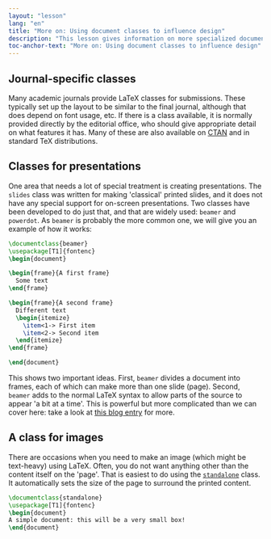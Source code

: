 ```yaml
---
layout: "lesson"
lang: "en"
title: "More on: Using document classes to influence design"
description: "This lesson gives information on more specialized document classes for LaTeX."
toc-anchor-text: "More on: Using document classes to influence design"
---
```


## Journal-specific classes

Many academic journals provide LaTeX classes for submissions. These
typically set up the layout to be similar to the final journal,
although that does depend on font usage, etc. If there is a class
available, it is normally provided directly by the editorial office,
who should give appropriate detail on what features it has. Many of
these are also available on [CTAN](https://ctan.org) and in standard TeX
distributions.

## Classes for presentations

One area that needs a lot of special treatment is creating presentations. The `slides`
class was written for making 'classical' printed slides, and it does not
have any special support for on-screen presentations. Two classes
have been developed to do just that, and that are widely used:
`beamer` and `powerdot`. As `beamer` is probably the more common one, we will
give you an example of how it works:

```latex
\documentclass{beamer}
\usepackage[T1]{fontenc}
\begin{document}

\begin{frame}{A first frame}
  Some text
\end{frame}

\begin{frame}{A second frame}
  Different text
  \begin{itemize}
    \item<1-> First item
    \item<2-> Second item
  \end{itemize}
\end{frame}

\end{document}
```

This shows two important ideas. First, `beamer` divides a document into frames,
each of which can make more than one slide (page). Second, `beamer` adds to the
normal LaTeX syntax to allow parts of the source to appear 'a bit at a time'.
This is powerful but more complicated than we can cover here: take a look  at
[this blog
entry](https://www.texdev.net/2014/01/17/the-beamer-slide-overlay-concept/) for
more.

## A class for images

There are occasions when you need to make an image (which might be text-heavy)
using LaTeX. Often, you do not want anything other than the content itself on
the 'page'. That is easiest to do using the [`standalone`](https://ctan.org/pkg/standalone)
class. It automatically sets the size of the page to surround the printed content.

```latex
\documentclass{standalone}
\usepackage[T1]{fontenc}
\begin{document}
A simple document: this will be a very small box!
\end{document}
```
